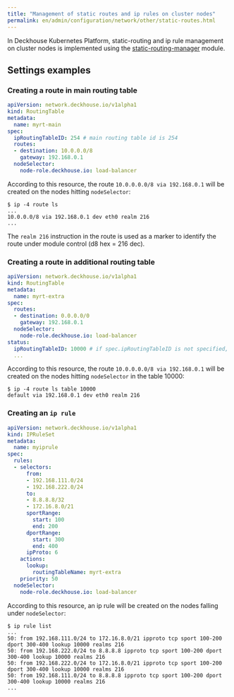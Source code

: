 ```yaml
---
title: "Management of static routes and ip rules on cluster nodes"
permalink: en/admin/configuration/network/other/static-routes.html
---
```


In Deckhouse Kubernetes Platform, static-routing and ip rule management on cluster nodes is implemented using the [static-routing-manager](../../reference/mc/static-routing-manager/) module.

<!-- Transferred with minor modifications from https://deckhouse.io/products/kubernetes-platform/documentation/latest/modules/static-routing-manager/examples.html -->

## Settings examples

### Creating a route in main routing table

```yaml
apiVersion: network.deckhouse.io/v1alpha1
kind: RoutingTable
metadata:
  name: myrt-main
spec:
  ipRoutingTableID: 254 # main routing table id is 254
  routes:
  - destination: 10.0.0.0/8
    gateway: 192.168.0.1
  nodeSelector:
    node-role.deckhouse.io: load-balancer
```

According to this resource, the route `10.0.0.0.0/8 via 192.168.0.1` will be created on the nodes hitting `nodeSelector`:

```shell
$ ip -4 route ls
...
10.0.0.0/8 via 192.168.0.1 dev eth0 realm 216
...
```

The `realm 216` instruction in the route is used as a marker to identify the route under module control (d8 hex = 216 dec).

### Creating a route in additional routing table

```yaml
apiVersion: network.deckhouse.io/v1alpha1
kind: RoutingTable
metadata:
  name: myrt-extra
spec:
  routes:
  - destination: 0.0.0.0/0
    gateway: 192.168.0.1
  nodeSelector:
    node-role.deckhouse.io: load-balancer
status:
  ipRoutingTableID: 10000 # if spec.ipRoutingTableID is not specified, it will be generated automatically and placed in status
  ...
```

According to this resource, the route `10.0.0.0.0/8 via 192.168.0.1` will be created on the nodes hitting `nodeSelector` in the table 10000:

```shell
$ ip -4 route ls table 10000
default via 192.168.0.1 dev eth0 realm 216
```

### Creating an `ip rule`

```yaml
apiVersion: network.deckhouse.io/v1alpha1
kind: IPRuleSet
metadata:
  name: myiprule
spec:
  rules:
  - selectors:
      from:
      - 192.168.111.0/24
      - 192.168.222.0/24
      to:
      - 8.8.8.8/32
      - 172.16.8.0/21
      sportRange:
        start: 100
        end: 200
      dportRange:
        start: 300
        end: 400
      ipProto: 6
    actions:
      lookup:
        routingTableName: myrt-extra
    priority: 50
  nodeSelector:
    node-role.deckhouse.io: load-balancer
```

According to this resource, an ip rule will be created on the nodes falling under `nodeSelector`:

```shell
$ ip rule list
...
50: from 192.168.111.0/24 to 172.16.8.0/21 ipproto tcp sport 100-200 dport 300-400 lookup 10000 realms 216
50: from 192.168.222.0/24 to 8.8.8.8 ipproto tcp sport 100-200 dport 300-400 lookup 10000 realms 216
50: from 192.168.222.0/24 to 172.16.8.0/21 ipproto tcp sport 100-200 dport 300-400 lookup 10000 realms 216
50: from 192.168.111.0/24 to 8.8.8.8 ipproto tcp sport 100-200 dport 300-400 lookup 10000 realms 216
...
```

